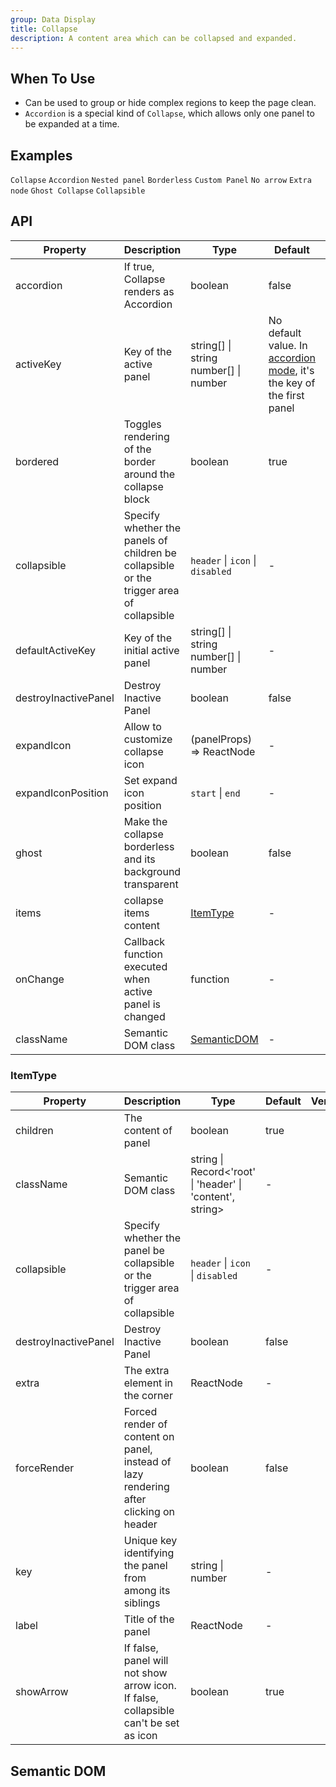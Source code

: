 ```yaml
---
group: Data Display
title: Collapse
description: A content area which can be collapsed and expanded.
---
```


## When To Use

- Can be used to group or hide complex regions to keep the page clean.
- `Accordion` is a special kind of `Collapse`, which allows only one panel to be expanded at a time.

## Examples

<!-- prettier-ignore -->
<code src="./demo/basic.tsx">Collapse</code>
<code src="./demo/accordion.tsx">Accordion</code>
<code src="./demo/mix.tsx">Nested panel</code>
<code src="./demo/borderless.tsx">Borderless</code>
<code src="./demo/custom.tsx">Custom Panel</code>
<code src="./demo/noarrow.tsx">No arrow</code>
<code src="./demo/extra.tsx">Extra node</code>
<code src="./demo/ghost.tsx">Ghost Collapse</code>
<code src="./demo/collapsible.tsx">Collapsible</code>

## API

| Property | Description | Type | Default | Version |
| --- | --- | --- | --- | --- |
| accordion | If true, Collapse renders as Accordion | boolean | false |  |
| activeKey | Key of the active panel | string\[] \| string <br/> number\[] \| number | No default value. In [accordion mode](#collapse-demo-accordion), it's the key of the first panel |  |
| bordered | Toggles rendering of the border around the collapse block | boolean | true |  |
| collapsible | Specify whether the panels of children be collapsible or the trigger area of collapsible | `header` \| `icon` \| `disabled` | - |  |
| defaultActiveKey | Key of the initial active panel | string\[] \| string <br/> number\[] \| number | - |  |
| destroyInactivePanel | Destroy Inactive Panel | boolean | false |  |
| expandIcon | Allow to customize collapse icon | (panelProps) => ReactNode | - |  |
| expandIconPosition | Set expand icon position | `start` \| `end` | - |  |
| ghost | Make the collapse borderless and its background transparent | boolean | false |  |
| items | collapse items content | [ItemType](#itemtype) | - |  |
| onChange | Callback function executed when active panel is changed | function | - |  |
| className | Semantic DOM class | [SemanticDOM](#semantic-dom) | - |  |

### ItemType

| Property | Description | Type | Default | Version |
| --- | --- | --- | --- | --- |
| children | The content of panel | boolean | true |  |
| className | Semantic DOM class | string \| Record&lt;'root' \| 'header' \| 'content', string> | - |  |
| collapsible | Specify whether the panel be collapsible or the trigger area of collapsible | `header` \| `icon` \| `disabled` | - |  |
| destroyInactivePanel | Destroy Inactive Panel | boolean | false |  |
| extra | The extra element in the corner | ReactNode | - |  |
| forceRender | Forced render of content on panel, instead of lazy rendering after clicking on header | boolean | false |  |
| key | Unique key identifying the panel from among its siblings | string \| number | - |  |
| label | Title of the panel | ReactNode | - |  |
| showArrow | If false, panel will not show arrow icon. If false, collapsible can't be set as icon | boolean | true |  |

## Semantic DOM

<code src="./demo/_semantic.tsx" simplify></code>

